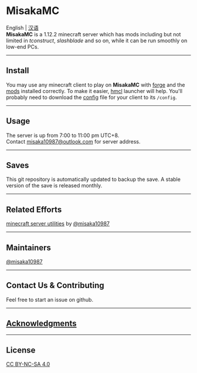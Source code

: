 # MisakaMC
English | [汉语](https://github.com/misaka10987/MisakaMC/blob/main/README-zh_CN.md)  
**MisakaMC** is a 1.12.2 minecraft server which has mods including but not limited in *tconstruct*, *slashblade* and so on, while it can be run smoothly on low-end PCs.
***
## Install
You may use any minecraft client to play on **MisakaMC** with [forge](https://files.minecraftforge.net/net/minecraftforge/forge/) and the [mods](https://github.com/misaka10987/MisakaMC/releases/download/download/mods.tar) installed correctly. To make it easier, [hmcl](https://hmcl.huangyuhui.net/) launcher will help. You'll probably need to download the [config](https://github.com/misaka10987/MisakaMC/releases/download/download/config.tar) file for your client to its `/config`.
***
## Usage
The server is up from 7:00 to 11:00 pm UTC+8.  
Contact misaka10987@outlook.com for server address.
***
## Saves
This git repository is automatically updated to backup the save. A stable version of the save is released monthly.
***
## Related Efforts
[minecraft server utilities](https://github.com/misaka10987/mc-server) by [@misaka10987](https://github.com/misaka10987)  
***
## Maintainers
[@misaka10987](https://github.com/misaka10987)
***
## Contact Us & Contributing
Feel free to start an issue on github.
***
## [Acknowledgments](https://github.com/misaka10987/MisakaMC/blob/main/acknowledgment.md)
***
## License
[CC BY-NC-SA 4.0](https://creativecommons.org/licenses/by-nc-sa/4.0/deed.en)